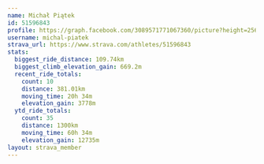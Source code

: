 ```yaml
---
name: Michał Piątek
id: 51596843
profile: https://graph.facebook.com/3089571771067360/picture?height=256&width=256
username: michal-piatek
strava_url: https://www.strava.com/athletes/51596843
stats:
  biggest_ride_distance: 109.74km
  biggest_climb_elevation_gain: 669.2m
  recent_ride_totals:
    count: 10
    distance: 381.01km
    moving_time: 20h 34m
    elevation_gain: 3778m
  ytd_ride_totals:
    count: 35
    distance: 1300km
    moving_time: 60h 34m
    elevation_gain: 12735m
layout: strava_member
--- 
```

